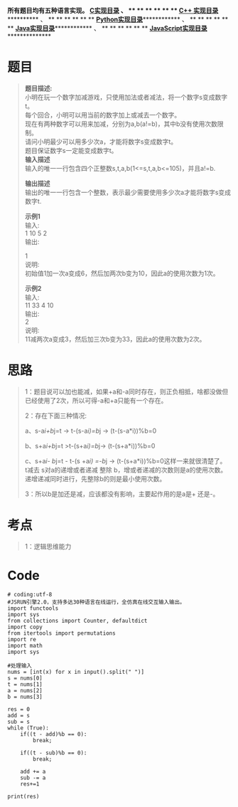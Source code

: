 **所有题目均有五种语言实现。
**[C实现目录](https://renjie.blog.csdn.net/article/details/129190260 "C实现目录")** 、
** ** ** ** ** ** **[C++
实现目录](https://blog.csdn.net/misayaaaaa/category_12036814.html "C++
实现目录")************** 、 ** ** ** ** ** **
**[Python实现目录](https://blog.csdn.net/misayaaaaa/category_12111005.html
"Python实现目录")************** 、 ** ** ** ** ** **
**[Java实现目录](https://blog.csdn.net/misayaaaaa/category_12111006.html
"Java实现目录")************** 、 ** ** ** ** ** **
**[JavaScript实现目录](https://blog.csdn.net/misayaaaaa/category_12199270.html
"JavaScript实现目录")****************

# 题目

> **题目描述:**  
>  小明在玩一个数字加减游戏，只使用加法或者减法，将一个数字s变成数字t。  
>  每个回合，小明可以用当前的数字加上或减去一个数字。  
>  现在有两种数字可以用来加减，分别为a,b(a!=b)，其中b没有使用次数限制。  
>  请问小明最少可以用多少次a，才能将数字s变成数字t。  
>  题目保证数字s一定能变成数字t。  
>  **输入描述**  
>  输入的唯一一行包含四个正整数s,t,a,b(1<=s,t,a,b<=105)，并且a!=b.
>
> **输出描述**  
>  输出的唯一一行包含一个整数，表示最少需要使用多少次a才能将数字s变成数字t.
>
> **示例1**  
>  输入:  
>  1 10 5 2  
>  输出:
>
> 1  
>  说明:  
>  初始值1加一次a变成6，然后加两次b变为10，因此a的使用次数为1次。
>
> **示例2**  
>  输入:  
>  11 33 4 10  
>  输出:  
>  2  
>  说明:  
>  11减两次a变成3，然后加三次b变为33，因此a的使用次数为2次。

# 思路

> 1：题目说可以加也能减，如果+a和-a同时存在，则正负相抵，啥都没做但已经使用了2次，所以可得-a和+a只能有一个存在。
>
> 2：存在下面三种情况:
>
> a、s-a*i+b*j=t -> t-(s-a*i)=b*j -> (t-(s-a*i))%b=0
>
> b、s+a*i+b*j=t >t-(s+a*i)=b*j-> (t-(s+a*i))%b=0
>
> c、s+a*i- b*j=t - t-(s +a*i) =-b*j -> (t-(s+a*i))%b=0这样一来就很清楚了。  
>  t减去 s对a的递增或者递减 整除 b，增或者递减的次数则是a的使用次数。递增递减同时进行，先整除b的则是最小使用次数。
>
> 3：所以b是加还是减，应该都没有影响，主要起作用的是a是+ 还是-。

# 考点

> 1：逻辑思维能力

# Code

    
    
    # coding:utf-8
    #JSRUN引擎2.0，支持多达30种语言在线运行，全仿真在线交互输入输出。 
    import functools
    import sys
    from collections import Counter, defaultdict
    import copy
    from itertools import permutations
    import re
    import math
    import sys
    
    #处理输入
    nums = [int(x) for x in input().split(" ")]
    s = nums[0]
    t = nums[1]
    a = nums[2]
    b = nums[3]
    
    res = 0
    add = s
    sub = s
    while (True):
        if((t - add)%b == 0):
            break;
        
        if((t - sub)%b == 0):
            break;
        
        add += a
        sub -= a
        res+=1
    
    print(res)
    

